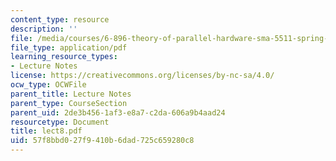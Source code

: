 ```yaml
---
content_type: resource
description: ''
file: /media/courses/6-896-theory-of-parallel-hardware-sma-5511-spring-2004/57f8bbd027f9410b6dad725c659280c8_lect8.pdf
file_type: application/pdf
learning_resource_types:
- Lecture Notes
license: https://creativecommons.org/licenses/by-nc-sa/4.0/
ocw_type: OCWFile
parent_title: Lecture Notes
parent_type: CourseSection
parent_uid: 2de3b456-1af3-e8a7-c2da-606a9b4aad24
resourcetype: Document
title: lect8.pdf
uid: 57f8bbd0-27f9-410b-6dad-725c659280c8
---
```


